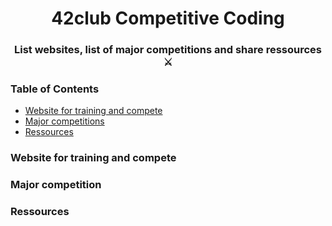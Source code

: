 <h1 align="center">
    42club Competitive Coding
</h1>
<h3 align="center">
  List websites, list of major competitions and share ressources ⚔️
</h3>

### Table of Contents
- [Website for training and compete](#website-for-training-and-compete)
- [Major competitions](#major-competitions)
- [Ressources](#ressources)

### Website for training and compete

### Major competition

### Ressources

